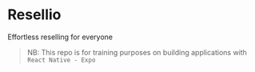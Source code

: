 # Resellio
Effortless reselling for everyone

> NB: This repo is for training purposes on building applications with `React Native - Expo`
